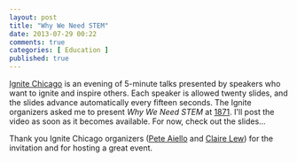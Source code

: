 ```yaml
---
layout: post
title: "Why We Need STEM"
date: 2013-07-29 00:22
comments: true
categories: [ Education ] 
published: true
---
```

[Ignite Chicago](http://ignitechi.org) is an evening of 5-minute talks presented by speakers who want to ignite and inspire others. Each speaker is allowed twenty slides, and the slides advance automatically every fifteen seconds. The Ignite organizers asked me to present _Why We Need STEM_ at [1871](http://1871.com). I'll post the video as soon as it becomes available. For now, check out the slides...
<!-- more -->
<center><script async class="speakerdeck-embed" data-id="4c328420da3d01301487425a5f060967" data-ratio="1.29456384323641" src="//speakerdeck.com/assets/embed.js"></script></center>

Thank you Ignite Chicago organizers ([Pete Aiello](http://www.goteampete.com) and [Claire Lew](http://clairelew.com)) for the invitation and for hosting a great event.

